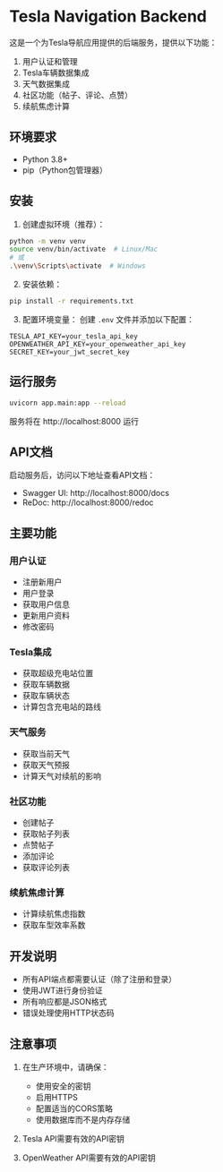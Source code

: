# Tesla Navigation Backend

这是一个为Tesla导航应用提供的后端服务，提供以下功能：

1. 用户认证和管理
2. Tesla车辆数据集成
3. 天气数据集成
4. 社区功能（帖子、评论、点赞）
5. 续航焦虑计算

## 环境要求

- Python 3.8+
- pip（Python包管理器）

## 安装

1. 创建虚拟环境（推荐）：
```bash
python -m venv venv
source venv/bin/activate  # Linux/Mac
# 或
.\venv\Scripts\activate  # Windows
```

2. 安装依赖：
```bash
pip install -r requirements.txt
```

3. 配置环境变量：
创建 `.env` 文件并添加以下配置：
```
TESLA_API_KEY=your_tesla_api_key
OPENWEATHER_API_KEY=your_openweather_api_key
SECRET_KEY=your_jwt_secret_key
```

## 运行服务

```bash
uvicorn app.main:app --reload
```

服务将在 http://localhost:8000 运行

## API文档

启动服务后，访问以下地址查看API文档：
- Swagger UI: http://localhost:8000/docs
- ReDoc: http://localhost:8000/redoc

## 主要功能

### 用户认证
- 注册新用户
- 用户登录
- 获取用户信息
- 更新用户资料
- 修改密码

### Tesla集成
- 获取超级充电站位置
- 获取车辆数据
- 获取车辆状态
- 计算包含充电站的路线

### 天气服务
- 获取当前天气
- 获取天气预报
- 计算天气对续航的影响

### 社区功能
- 创建帖子
- 获取帖子列表
- 点赞帖子
- 添加评论
- 获取评论列表

### 续航焦虑计算
- 计算续航焦虑指数
- 获取车型效率系数

## 开发说明

- 所有API端点都需要认证（除了注册和登录）
- 使用JWT进行身份验证
- 所有响应都是JSON格式
- 错误处理使用HTTP状态码

## 注意事项

1. 在生产环境中，请确保：
   - 使用安全的密钥
   - 启用HTTPS
   - 配置适当的CORS策略
   - 使用数据库而不是内存存储

2. Tesla API需要有效的API密钥
3. OpenWeather API需要有效的API密钥 